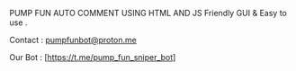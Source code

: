 PUMP FUN AUTO COMMENT USING HTML AND JS 
Friendly GUI & Easy to use .

Contact : pumpfunbot@proton.me

Our Bot : [https://t.me/pump_fun_sniper_bot]

